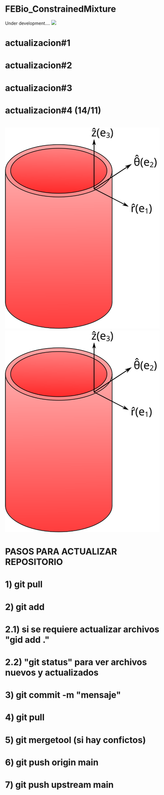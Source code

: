 # FEBio_ConstrainedMixture
Under development....
<img src="https://render.githubusercontent.com/render/math?math=e^{i \pi} = -1">
# actualizacion#1
# actualizacion#2
# actualizacion#3
# actualizacion#4 (14/11)
![Alt text](./doc/ref.svg)
<img src="./doc/ref.svg">
=======

# PASOS PARA ACTUALIZAR REPOSITORIO #
# 1) git pull
# 2) git add <archivo trabajado>
# 2.1) si se requiere actualizar archivos "gid add ."
# 2.2) "git status" para ver archivos nuevos y actualizados
# 3) git commit -m "mensaje"
# 4) git pull
# 5) git mergetool (si hay confictos)
# 6) git push origin main
# 7) git push upstream main
